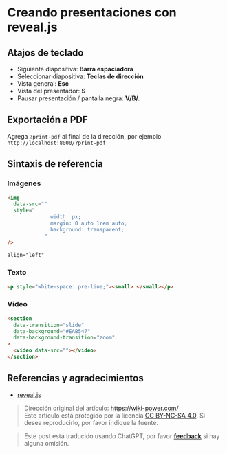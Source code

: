 # Creando presentaciones con reveal.js

## Atajos de teclado

- Siguiente diapositiva: **Barra espaciadora**
- Seleccionar diapositiva: **Teclas de dirección**
- Vista general: **Esc**
- Vista del presentador: **S**
- Pausar presentación / pantalla negra: **V/B/.**

## Exportación a PDF

Agrega `?print-pdf` al final de la dirección, por ejemplo `http://localhost:8000/?print-pdf`

## Sintaxis de referencia

### Imágenes

```html
<img
  data-src=""
  style="
              width: px;
              margin: 0 auto 1rem auto;
              background: transparent;
            "
/>
```

```html
align="left"
```

### Texto

```html
<p style="white-space: pre-line;"><small> </small></p>
```

### Video

```html
<section
  data-transition="slide"
  data-background="#EAB547"
  data-background-transition="zoom"
>
  <video data-src=""></video>
</section>
```

## Referencias y agradecimientos

- [reveal.js](https://revealjs.com/)

> Dirección original del artículo: <https://wiki-power.com/>  
> Este artículo está protegido por la licencia [CC BY-NC-SA 4.0](https://creativecommons.org/licenses/by/4.0/deed.zh). Si desea reproducirlo, por favor indique la fuente.

> Este post está traducido usando ChatGPT, por favor [**feedback**](https://github.com/linyuxuanlin/Wiki_MkDocs/issues/new) si hay alguna omisión.